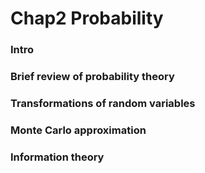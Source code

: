 Chap2 Probability
===

### Intro

### Brief review of probability theory

### Transformations of random variables

### Monte Carlo approximation

### Information theory